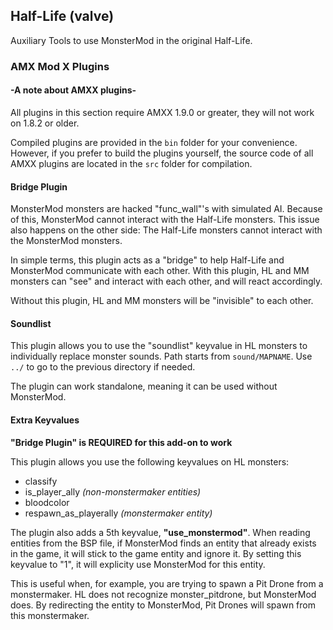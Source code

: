## Half-Life (valve)

Auxiliary Tools to use MonsterMod in the original Half-Life.

### AMX Mod X Plugins

#### -A note about AMXX plugins-

All plugins in this section require AMXX 1.9.0 or greater, they will not work on 1.8.2 or older.

Compiled plugins are provided in the `bin` folder for your convenience. However, if you prefer to build the plugins yourself, the source code of all AMXX plugins are located in the `src` folder for compilation.

#### Bridge Plugin

MonsterMod monsters are hacked "func_wall"'s with simulated AI. Because of this, MonsterMod cannot interact with the Half-Life monsters. This issue also happens on the other side: The Half-Life monsters cannot interact with the MonsterMod monsters.

In simple terms, this plugin acts as a "bridge" to help Half-Life and MonsterMod communicate with each other. With this plugin, HL and MM monsters can "see" and interact with each other, and will react accordingly.

Without this plugin, HL and MM monsters will be "invisible" to each other.

#### Soundlist

This plugin allows you to use the "soundlist" keyvalue in HL monsters to individually replace monster sounds. Path starts from `sound/MAPNAME`. Use `../` to go to the previous directory if needed.

The plugin can work standalone, meaning it can be used without MonsterMod.

#### Extra Keyvalues

**"Bridge Plugin" is REQUIRED for this add-on to work**

This plugin allows you use the following keyvalues on HL monsters:

- classify
- is_player_ally *(non-monstermaker entities)*
- bloodcolor
- respawn_as_playerally *(monstermaker entity)*

The plugin also adds a 5th keyvalue, **"use_monstermod"**. When reading entities from the BSP file, if MonsterMod finds an entity that already exists in the game, it will stick to the game entity and ignore it. By setting this keyvalue to "1", it will explicity use MonsterMod for this entity.

This is useful when, for example, you are trying to spawn a Pit Drone from a monstermaker. HL does not recognize monster_pitdrone, but MonsterMod does. By redirecting the entity to MonsterMod, Pit Drones will spawn from this monstermaker.
